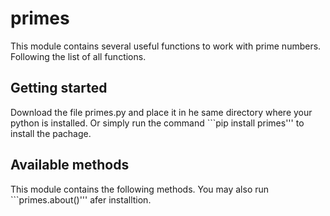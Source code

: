 # primes
This module contains several useful functions to work with prime numbers. Following the list of all functions.

## Getting started
Download the file primes.py and place it in he same directory where your python is installed. Or simply run the command ```pip install primes''' to install the pachage.

## Available methods
This module contains the following methods. You may also run ```primes.about()''' afer installtion.
